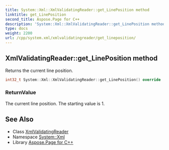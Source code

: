 ```yaml
---
title: System::Xml::XmlValidatingReader::get_LinePosition method
linktitle: get_LinePosition
second_title: Aspose.Page for C++
description: 'System::Xml::XmlValidatingReader::get_LinePosition method. Returns the current line position in C++.'
type: docs
weight: 2200
url: /cpp/system.xml/xmlvalidatingreader/get_lineposition/
---
```

## XmlValidatingReader::get_LinePosition method


Returns the current line position.

```cpp
int32_t System::Xml::XmlValidatingReader::get_LinePosition() override
```


### ReturnValue

The current line position. The starting value is 1.

## See Also

* Class [XmlValidatingReader](../)
* Namespace [System::Xml](../../)
* Library [Aspose.Page for C++](../../../)

